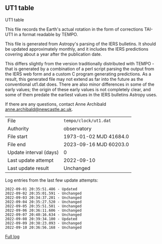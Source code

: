 
## UT1 table

UT1 table

This file records the Earth's actual rotation in the form of
corrections TAI-UT1 in a format readable by TEMPO.

This file is generated from Astropy's parsing of the IERS
bulletins. It should be updated approximately monthly, and it
includes the IERS predictions covering about a year after the
publication date.

This differs slightly from the version traditionally distributed
with TEMPO - that is generated by a combination of a perl script
parsing the output from the IERS web form and a custom C program
generating predictions. As a result, this generated file may not
extend as far into the future as the conventional ut1.dat does.
There are also minor differences in some of the early values; the
origin of these early values is not completely clear, and some of
them predate the earliest values in the IERS bulletins Astropy uses.

If there are any questions, contact Anne Archibald
<anne.archibald@newcastle.ac.uk>.

|     |     |
|:--- |:--- |
| File | `tempo/clock/ut1.dat` |
| Authority | observatory |
| File start | 1973-01-02 MJD 41684.0 |
| File end | 2023-09-16 MJD 60203.0 |
| Update interval (days) | 0 |
| Last update attempt | 2022-09-10 |
| Last update result | Unchanged |

Log entries from the last few update attempts:
```
2022-09-01 20:35:51.486 - Updated
2022-09-02 20:35:01.591 - Unchanged
2022-09-03 20:34:37.201 - Unchanged
2022-09-04 20:35:27.520 - Unchanged
2022-09-05 20:35:51.501 - Unchanged
2022-09-06 20:36:11.606 - Unchanged
2022-09-07 20:40:16.634 - Unchanged
2022-09-08 20:39:34.100 - Updated
2022-09-09 20:38:23.093 - Unchanged
2022-09-10 20:36:56.168 - Unchanged
```
[Full log](https://raw.githubusercontent.com/ipta/pulsar-clock-corrections/main/log/tempo/clock/ut1.dat.log)
